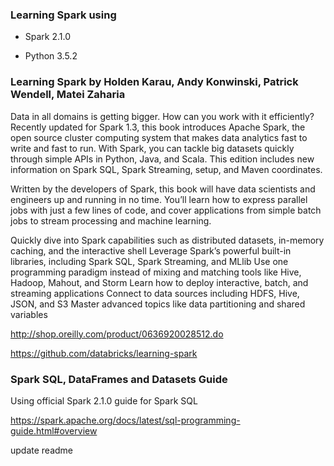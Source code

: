 ### Learning Spark using
  - Spark 2.1.0

  - Python 3.5.2

### Learning Spark by Holden Karau, Andy Konwinski, Patrick Wendell, Matei Zaharia

Data in all domains is getting bigger. How can you work with it efficiently? Recently updated for Spark 1.3, this book introduces Apache Spark, the open source cluster computing system that makes data analytics fast to write and fast to run. With Spark, you can tackle big datasets quickly through simple APIs in Python, Java, and Scala. This edition includes new information on Spark SQL, Spark Streaming, setup, and Maven coordinates.

Written by the developers of Spark, this book will have data scientists and engineers up and running in no time. You’ll learn how to express parallel jobs with just a few lines of code, and cover applications from simple batch jobs to stream processing and machine learning.

Quickly dive into Spark capabilities such as distributed datasets, in-memory caching, and the interactive shell
Leverage Spark’s powerful built-in libraries, including Spark SQL, Spark Streaming, and MLlib
Use one programming paradigm instead of mixing and matching tools like Hive, Hadoop, Mahout, and Storm
Learn how to deploy interactive, batch, and streaming applications
Connect to data sources including HDFS, Hive, JSON, and S3
Master advanced topics like data partitioning and shared variables

<http://shop.oreilly.com/product/0636920028512.do>

<https://github.com/databricks/learning-spark>


### Spark SQL, DataFrames and Datasets Guide

Using official Spark 2.1.0 guide for Spark SQL

<https://spark.apache.org/docs/latest/sql-programming-guide.html#overview>

update readme
